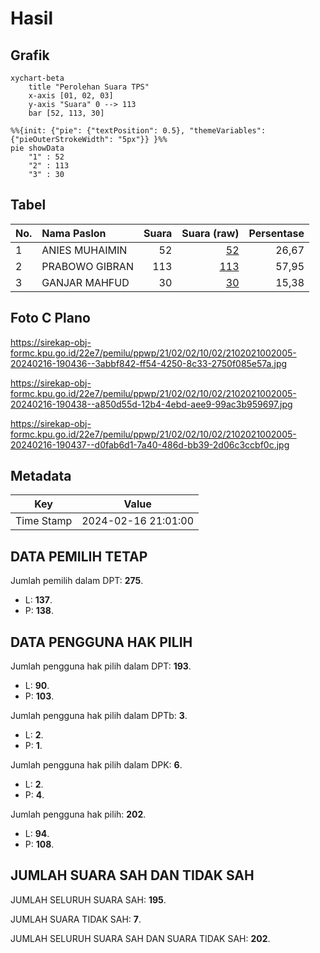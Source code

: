 # Hasil

## Grafik

```mermaid
xychart-beta
    title "Perolehan Suara TPS"
    x-axis [01, 02, 03]
    y-axis "Suara" 0 --> 113
    bar [52, 113, 30]
```

```mermaid
%%{init: {"pie": {"textPosition": 0.5}, "themeVariables": {"pieOuterStrokeWidth": "5px"}} }%%
pie showData
    "1" : 52
    "2" : 113
    "3" : 30
```

## Tabel

| No. | Nama Paslon    | Suara | Suara (raw) | Persentase |
|:--- |:-------------- | -----:| -----------:| ----------:|
| 1   | ANIES MUHAIMIN | 52    | [52][p-1]   | 26,67      |
| 2   | PRABOWO GIBRAN | 113   | [113][p-2]  | 57,95      |
| 3   | GANJAR MAHFUD  | 30    | [30][p-3]   | 15,38      |


[p-1]: https://github.com/gigit-pemilu/pemilu-2024-21-kepulauan-riau/blob/main/pilpres/hitung-suara/sub/21-kepulauan-riau/sub/02-karimun/sub/02-kundur/sub/1002-tanjungbatu-kota/sub/005-tps/sub/paslon-1.txt
[p-2]: https://github.com/gigit-pemilu/pemilu-2024-21-kepulauan-riau/blob/main/pilpres/hitung-suara/sub/21-kepulauan-riau/sub/02-karimun/sub/02-kundur/sub/1002-tanjungbatu-kota/sub/005-tps/sub/paslon-2.txt
[p-3]: https://github.com/gigit-pemilu/pemilu-2024-21-kepulauan-riau/blob/main/pilpres/hitung-suara/sub/21-kepulauan-riau/sub/02-karimun/sub/02-kundur/sub/1002-tanjungbatu-kota/sub/005-tps/sub/paslon-3.txt

## Foto C Plano

https://sirekap-obj-formc.kpu.go.id/22e7/pemilu/ppwp/21/02/02/10/02/2102021002005-20240216-190436--3abbf842-ff54-4250-8c33-2750f085e57a.jpg

https://sirekap-obj-formc.kpu.go.id/22e7/pemilu/ppwp/21/02/02/10/02/2102021002005-20240216-190438--a850d55d-12b4-4ebd-aee9-99ac3b959697.jpg

https://sirekap-obj-formc.kpu.go.id/22e7/pemilu/ppwp/21/02/02/10/02/2102021002005-20240216-190437--d0fab6d1-7a40-486d-bb39-2d06c3ccbf0c.jpg


## Metadata

| Key        | Value               |
| ---------- | ------------------- |
| Time Stamp | 2024-02-16 21:01:00 |


## DATA PEMILIH TETAP

Jumlah pemilih dalam DPT: **275**.
 * L: **137**.
 * P: **138**.

## DATA PENGGUNA HAK PILIH

Jumlah pengguna hak pilih dalam DPT: **193**.
 * L: **90**.
 * P: **103**.

Jumlah pengguna hak pilih dalam DPTb: **3**.
 * L: **2**.
 * P: **1**.

Jumlah pengguna hak pilih dalam DPK: **6**.
 * L: **2**.
 * P: **4**.

Jumlah pengguna hak pilih: **202**.
 * L: **94**.
 * P: **108**.

## JUMLAH SUARA SAH DAN TIDAK SAH

JUMLAH SELURUH SUARA SAH: **195**.

JUMLAH SUARA TIDAK SAH: **7**.

JUMLAH SELURUH SUARA SAH DAN SUARA TIDAK SAH: **202**.


